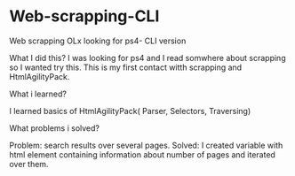 # Web-scrapping-CLI
Web scrapping OLx looking for ps4- CLI version

What I did this?
I was looking for ps4 and I read somwhere about scrapping so I wanted try this. This is my first contact witth scrapping and HtmlAgilityPack.

What i learned?

I learned basics of HtmlAgilityPack( Parser, Selectors, Traversing)

What problems i solved?

Problem: search results over several pages.
Solved: I created variable with html element containing information about number of pages and iterated over them.


